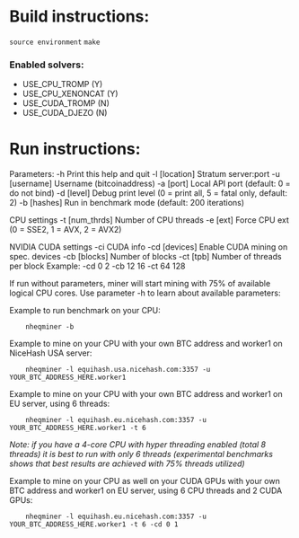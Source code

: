 # Build instructions:

`source environment` 
`make`

### Enabled solvers: 
  - USE_CPU_TROMP (Y)
  - USE_CPU_XENONCAT (Y)
  - USE_CUDA_TROMP (N)
  - USE_CUDA_DJEZO (N)

# Run instructions:

Parameters: 
	-h		Print this help and quit
	-l [location]	Stratum server:port
	-u [username]	Username (bitcoinaddress)
	-a [port]	Local API port (default: 0 = do not bind)
	-d [level]	Debug print level (0 = print all, 5 = fatal only, default: 2)
	-b [hashes]	Run in benchmark mode (default: 200 iterations)

CPU settings
	-t [num_thrds]	Number of CPU threads
	-e [ext]	Force CPU ext (0 = SSE2, 1 = AVX, 2 = AVX2)

NVIDIA CUDA settings
	-ci		CUDA info
	-cd [devices]	Enable CUDA mining on spec. devices
	-cb [blocks]	Number of blocks
	-ct [tpb]	Number of threads per block
Example: -cd 0 2 -cb 12 16 -ct 64 128

If run without parameters, miner will start mining with 75% of available logical CPU cores. Use parameter -h to learn about available parameters:

Example to run benchmark on your CPU:

        nheqminer -b
        
Example to mine on your CPU with your own BTC address and worker1 on NiceHash USA server:

        nheqminer -l equihash.usa.nicehash.com:3357 -u YOUR_BTC_ADDRESS_HERE.worker1

Example to mine on your CPU with your own BTC address and worker1 on EU server, using 6 threads:

        nheqminer -l equihash.eu.nicehash.com:3357 -u YOUR_BTC_ADDRESS_HERE.worker1 -t 6

<i>Note: if you have a 4-core CPU with hyper threading enabled (total 8 threads) it is best to run with only 6 threads (experimental benchmarks shows that best results are achieved with 75% threads utilized)</i>

Example to mine on your CPU as well on your CUDA GPUs with your own BTC address and worker1 on EU server, using 6 CPU threads and 2 CUDA GPUs:

        nheqminer -l equihash.eu.nicehash.com:3357 -u YOUR_BTC_ADDRESS_HERE.worker1 -t 6 -cd 0 1

